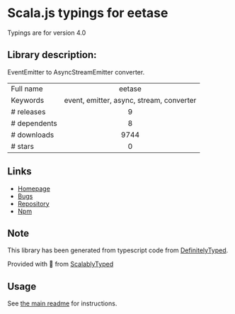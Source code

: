
# Scala.js typings for eetase

Typings are for version 4.0

## Library description:
EventEmitter to AsyncStreamEmitter converter.

|                    |                 |
| ------------------ | :-------------: |
| Full name          | eetase |
| Keywords           | event, emitter, async, stream, converter |
| # releases         | 9 |
| # dependents       | 8 |
| # downloads        | 9744 |
| # stars            | 0 |

## Links
- [Homepage](https://github.com/SocketCluster/eetase#readme)
- [Bugs](https://github.com/SocketCluster/eetase/issues)
- [Repository](https://github.com/SocketCluster/eetase)
- [Npm](https://www.npmjs.com/package/eetase)
    


## Note
This library has been generated from typescript code from [DefinitelyTyped](https://definitelytyped.org).

Provided with :purple_heart: from [ScalablyTyped](https://github.com/oyvindberg/ScalablyTyped)

## Usage
See [the main readme](../../readme.md) for instructions.



